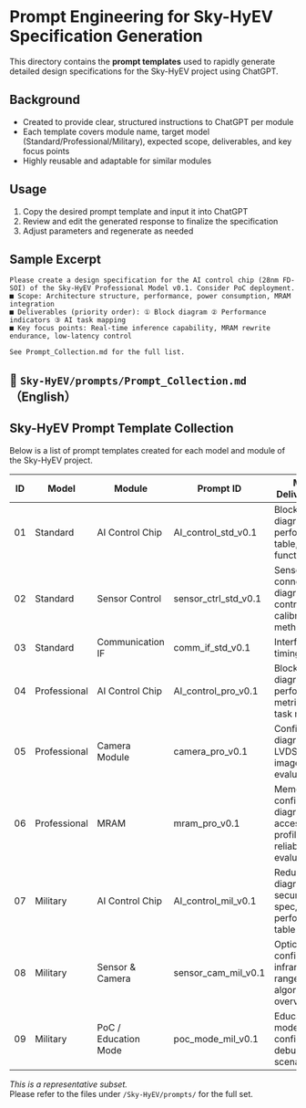 # Prompt Engineering for Sky-HyEV Specification Generation

This directory contains the **prompt templates** used to rapidly generate detailed design specifications for the Sky-HyEV project using ChatGPT.

## Background

- Created to provide clear, structured instructions to ChatGPT per module
- Each template covers module name, target model (Standard/Professional/Military), expected scope, deliverables, and key focus points
- Highly reusable and adaptable for similar modules

## Usage

1. Copy the desired prompt template and input it into ChatGPT
2. Review and edit the generated response to finalize the specification
3. Adjust parameters and regenerate as needed

## Sample Excerpt

```text
Please create a design specification for the AI control chip (28nm FD-SOI) of the Sky-HyEV Professional Model v0.1. Consider PoC deployment.
■ Scope: Architecture structure, performance, power consumption, MRAM integration
■ Deliverables (priority order): ① Block diagram ② Performance indicators ③ AI task mapping
■ Key focus points: Real-time inference capability, MRAM rewrite endurance, low-latency control

See Prompt_Collection.md for the full list.
```

## 📄 `Sky-HyEV/prompts/Prompt_Collection.md`（English）


## Sky-HyEV Prompt Template Collection

Below is a list of prompt templates created for each model and module of the Sky-HyEV project.

| ID  | Model        | Module              | Prompt ID              | Main Deliverables                           |
|------|--------------|---------------------|------------------------|--------------------------------------------|
| 01   | Standard     | AI Control Chip     | AI_control_std_v0.1    | Block diagram, performance table, function list |
| 02   | Standard     | Sensor Control      | sensor_ctrl_std_v0.1   | Sensor connection diagram, control flow, calibration method |
| 03   | Standard     | Communication IF    | comm_if_std_v0.1       | Interface list, timing chart                |
| 04   | Professional | AI Control Chip     | AI_control_pro_v0.1    | Block diagram, performance metrics, AI task mapping |
| 05   | Professional | Camera Module       | camera_pro_v0.1        | Configuration diagram, LVDS spec, image quality evaluation |
| 06   | Professional | MRAM                | mram_pro_v0.1          | Memory configuration diagram, access profile, reliability evaluation |
| 07   | Military     | AI Control Chip     | AI_control_mil_v0.1    | Redundancy diagram, security spec, performance table |
| 08   | Military     | Sensor & Camera     | sensor_cam_mil_v0.1    | Optical configuration, infrared range, fusion algorithm overview |
| 09   | Military     | PoC / Education Mode| poc_mode_mil_v0.1      | Education mode configuration, debug IF, scenarios |

*This is a representative subset.*  
Please refer to the files under `/Sky-HyEV/prompts/` for the full set.
